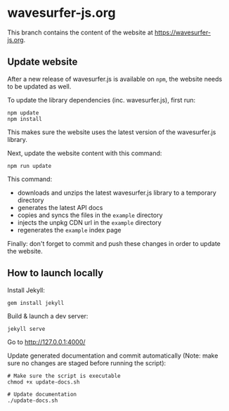 # wavesurfer-js.org

This branch contains the content of the website at https://wavesurfer-js.org.

## Update website

After a new release of wavesurfer.js is available on `npm`, the website needs to be updated as well.

To update the library dependencies (inc. wavesurfer.js), first run:

```console
npm update
npm install
```
This makes sure the website uses the latest version of the wavesurfer.js library.

Next, update the website content with this command:

```console
npm run update
```

This command:

- downloads and unzips the latest wavesurfer.js library to a temporary directory
- generates the latest API docs
- copies and syncs the files in the `example` directory
- injects the unpkg CDN url in the `example` directory
- regenerates the `example` index page

Finally: don't forget to commit and push these changes in order to update the website.

## How to launch locally

Install Jekyll:

```console
gem install jekyll
```

Build & launch a dev server:

```console
jekyll serve
```

Go to http://127.0.0.1:4000/

Update generated documentation and commit automatically (Note: make sure no changes are staged before running the script):

```console
# Make sure the script is executable
chmod +x update-docs.sh

# Update documentation
./update-docs.sh
```
